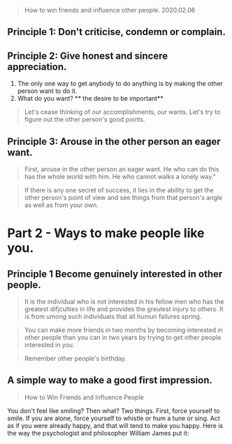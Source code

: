 >How to win friends and influence other people.
> 2020.02.06

## Principle 1: Don't criticise, condemn or complain.

## Principle 2: Give honest and sincere appreciation.
1. The only one way to get anybody to do anything is by making the other person want to do it.
2. What do you want? ** the desire to be important**
> Let's cease thinking of our accomplishments, our wants. Let's try to figure out the other person's good points.


## Principle 3: Arouse in the other person an eager want.

>First, arouse in the other person an eager want. He who can do this has the whole world with him. He who cannot walks a lonely way."


> If there is any one secret of success, it lies in the ability to get the other person's point of view and see things from that person's angle as well as from your own.



# Part 2 - Ways to make people like you.

## Principle 1 Become genuinely interested in other people.
>It is the individual who is not interested in his fellow men who has the greatest difjculties in life and provides the greutest injury to others. It is from umong such individuals that all humun failures spring.

>You can make more friends in two months by becoming interested in other people than you can in two years by trying to get other people interested in you.

> Remember other people's birthday.

## A simple way to make a good first impression.

>How to Win Friends and Influence People

You don't feel like smiling? Then what? Two things. First, force yourself to smile. If you are alone, force yourself to whistle or hum a tune or sing. Act as if you were already happy, and that will tend to make you happy. Here is the way the psychologist and philosopher William James put it:
<!--stackedit_data:
eyJoaXN0b3J5IjpbLTE3OTkzMTU2MDUsMTYwMjEwMzUwMCwtOD
UxNDI5ODY4LC0xMDUwNjY0NDkzLDE0Mjc1OTg4OTYsLTEzMjE0
NTUzMTgsLTIwNjM4NDMxNjMsLTE4NDI5Njc4NTUsMTI1ODY4NT
A4M119
-->